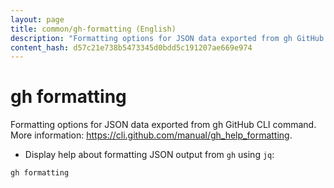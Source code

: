 ```yaml
---
layout: page
title: common/gh-formatting (English)
description: "Formatting options for JSON data exported from gh GitHub CLI command."
content_hash: d57c21e738b5473345d0bdd5c191207ae669e974
---
```

# gh formatting

Formatting options for JSON data exported from gh GitHub CLI command.
More information: <https://cli.github.com/manual/gh_help_formatting>.

- Display help about formatting JSON output from `gh` using `jq`:

`gh formatting`
